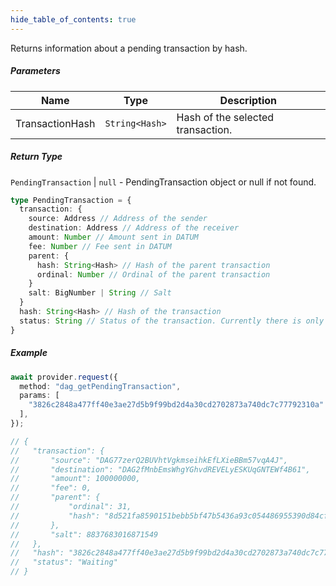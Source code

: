 ```yaml
---
hide_table_of_contents: true
---
```


<head>
  <meta
    name="description"
    content="Returns information about a pending transaction by hash."
  />
</head>

<intro-end />

Returns information about a pending transaction by hash.

##### Parameters

|       Name      |         Type          |           Description             |
| --------------- | --------------------- | --------------------------------- |
| TransactionHash |     `String<Hash>`    | Hash of the selected transaction. |


##### Return Type

`PendingTransaction` | `null` - PendingTransaction object or null if not found.

```typescript title="PendingTransaction"
type PendingTransaction = {
  transaction: {
    source: Address // Address of the sender
    destination: Address // Address of the receiver
    amount: Number // Amount sent in DATUM
    fee: Number // Fee sent in DATUM
    parent: {
      hash: String<Hash> // Hash of the parent transaction
      ordinal: Number // Ordinal of the parent transaction
    }
    salt: BigNumber | String // Salt
  }
  hash: String<Hash> // Hash of the transaction
  status: String // Status of the transaction. Currently there is only one status: "Waiting"
}
```

##### Example

```typescript title="TypeScript"
await provider.request({
  method: "dag_getPendingTransaction",
  params: [
    "3826c2848a477ff40e3ae27d5b9f99bd2d4a30cd2702873a740dc7c77792310a"
  ],
});

// {
//   "transaction": {
//       "source": "DAG77zerQ2BUVhtVgkmseihkEfLXieBBm57vqA4J",
//       "destination": "DAG2fMnbEmsWhgYGhvdREVELyESKUqGNTEWf4B61",
//       "amount": 100000000,
//       "fee": 0,
//       "parent": {
//           "ordinal": 31,
//           "hash": "8d521fa8590151bebb5bf47b5436a93c054486955390d84cf6844cdea275426a"
//       },
//       "salt": 8837683016871549
//   },
//   "hash": "3826c2848a477ff40e3ae27d5b9f99bd2d4a30cd2702873a740dc7c77792310a",
//   "status": "Waiting"
// }
```
